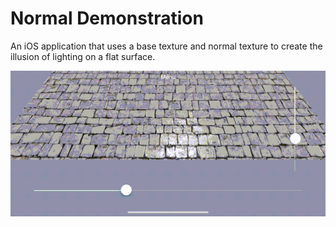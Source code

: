 #  Normal Demonstration

An iOS application that uses a base texture and normal texture to create the illusion of lighting on a flat surface.

![Example from app](clip.gif)


